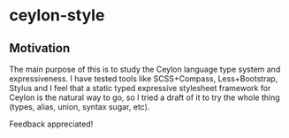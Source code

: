 ceylon-style
============

Motivation
----------

The main purpose of this is to study the Ceylon language type system and expressiveness.
I have tested tools like SCSS+Compass, Less+Bootstrap, Stylus and I feel that a static typed expressive stylesheet framework for Ceylon is the natural way to go, so I tried a draft of it to try the whole thing (types, alias, union, syntax sugar, etc).

Feedback appreciated!